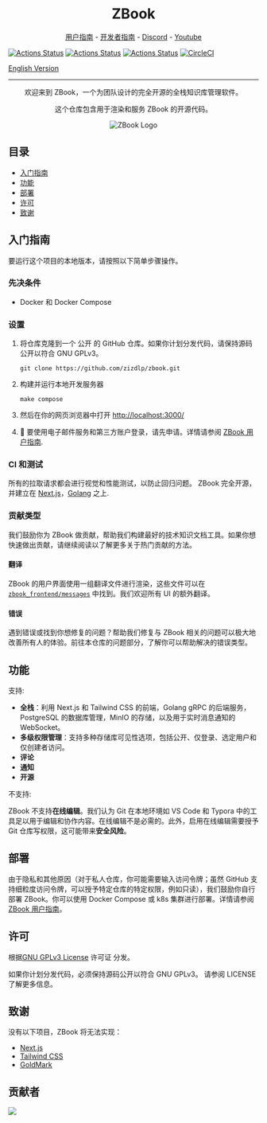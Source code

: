 <h1 align="center">ZBook</h1>

<p align="center">
  <a href="https://github.com/zizdlp/zbook-user-guide">用户指南</a> - <a href="https://github.com/zizdlp/zbook-user-guide">开发者指南</a> - <a href="https://discord.com/channels/1250069935594536960/1250069935594536963">Discord</a> - <a href="https://www.youtube.com/channel/UC9D6VAJRoG7bD38dz8F9CSg">Youtube</a>
</p>

[![Actions Status](https://github.com/zizdlp/zbook/workflows/BUILD_MAIN/badge.svg)](https://github.com/zizdlp/zbook/actions)
[![Actions Status](https://github.com/zizdlp/zbook/workflows/TEST_BACKEND/badge.svg)](https://github.com/zizdlp/zbook/actions)
[![Actions Status](https://github.com/zizdlp/zbook/workflows/TEST_FRONTEND/badge.svg)](https://github.com/zizdlp/zbook/actions)
[![CircleCI](https://dl.circleci.com/status-badge/img/gh/zizdlp/zbook/tree/release.svg?style=svg)](https://dl.circleci.com/status-badge/redirect/gh/zizdlp/zbook/tree/release)

[English Version](README.md)

------
<p align="center">欢迎来到 ZBook，一个为团队设计的完全开源的全栈知识库管理软件。</p>
<p align="center">这个仓库包含用于渲染和服务 ZBook 的开源代码。</p>

<p align="center">
  <img alt="ZBook Logo" src="./zbook_frontend/public/demo.gif">
</p>

## 目录

- [入门指南](#getting-started)
- [功能](#features)
- [部署](#deployment)
- [许可](#license)
- [致谢](#acknowledgements)

## 入门指南

要运行这个项目的本地版本，请按照以下简单步骤操作。

### 先决条件

- Docker 和 Docker Compose

### 设置

1. 将仓库克隆到一个 公开 的 GitHub 仓库。如果你计划分发代码，请保持源码公开以符合 GNU GPLv3。

    ```shell
    git clone https://github.com/zizdlp/zbook.git
    ```

2. 构建并运行本地开发服务器

    ```shell
    make compose
    ```

3. 然后在你的网页浏览器中打开 <http://localhost:3000/>

4. 🍻 要使用电子邮件服务和第三方账户登录，请先申请。详情请参阅 [ZBook 用户指南](https://github.com/zizdlp/zbook-user-guide).

### CI 和测试

所有的拉取请求都会进行视觉和性能测试，以防止回归问题。
ZBook 完全开源，并建立在 [Next.js](https://nextjs.org/)，[Golang](https://go.dev/) 之上.

### 贡献类型

我们鼓励你为 ZBook 做贡献，帮助我们构建最好的技术知识文档工具。如果你想快速做出贡献，请继续阅读以了解更多关于热门贡献的方法。

#### 翻译

ZBook 的用户界面使用一组翻译文件进行渲染，这些文件可以在 [`zbook_frontend/messages`](/zbook_frontend/messages/) 中找到。我们欢迎所有 UI 的额外翻译。

#### 错误

遇到错误或找到你想修复的问题？帮助我们修复与 ZBook 相关的问题可以极大地改善所有人的体验。前往本仓库的问题部分，了解你可以帮助解决的错误类型。

## 功能

支持:

- **全栈**：利用 Next.js 和 Tailwind CSS 的前端，Golang gRPC 的后端服务，PostgreSQL 的数据库管理，MinIO 的存储，以及用于实时消息通知的 WebSocket。
- **多级权限管理**：支持多种存储库可见性选项，包括公开、仅登录、选定用户和仅创建者访问。
- **评论**
- **通知**
- **开源**

不支持:

ZBook 不支持**在线编辑**。我们认为 Git 在本地环境如 VS Code 和 Typora 中的工具足以用于编辑和协作内容。在线编辑不是必需的。此外，启用在线编辑需要授予 Git 仓库写权限，这可能带来**安全风险**。

## 部署

由于隐私和其他原因（对于私人仓库，你可能需要输入访问令牌；虽然 GitHub 支持细粒度访问令牌，可以授予特定仓库的特定权限，例如只读），我们鼓励你自行部署 ZBook。你可以使用 Docker Compose 或 k8s 集群进行部署。详情请参阅 [ZBook 用户指南](https://github.com/zizdlp/zbook-user-guide)。

## 许可

根据[GNU GPLv3 License](https://github.com/zizdlp/zbook/LICENSE) 许可证 分发。

如果你计划分发代码，必须保持源码公开以符合 GNU GPLv3。
请参阅 LICENSE 了解更多信息。

## 致谢

没有以下项目，ZBook 将无法实现：

- [Next.js](https://nextjs.org/)
- [Tailwind CSS](https://tailwindcss.com/)
- [GoldMark](https://github.com/yuin/goldmark)

## 贡献者

<a href="https://github.com/zizdlp/zbook/graphs/contributors">
  <img src="https://contrib.rocks/image?repo=zizdlp/zbook" />
</a>
